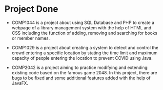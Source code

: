 # Project Done

- COMP1044 is a project about using SQL Database and PHP to create a webpage of a library management system with the help of HTML and CSS including the function of adding, removing and searching for books or member names.

- COMP1029 is a project about creating a system to detect and control the crowd entering a specific location by stating the time limit and maximum capacity of people entering the location to prevent COVID using Java.

- COMP2042 is a project aiming to practice modifying and extending existing code based on the famous game 2048. In this project, there are bugs to be fixed and some additional features added with the help of JavaFX.
